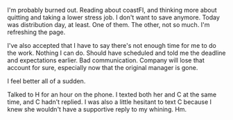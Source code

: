 I'm probably burned out. Reading about coastFI, and thinking more about quitting and taking a lower stress job. I don't want to save anymore. Today was distribution day, at least. One of them. The other, not so much. I'm refreshing the page.

I've also accepted that I have to say there's not enough time for me to do the work. Nothing I can do. Should have scheduled and told me the deadline and expectations earlier. Bad communication. Company will lose that account for sure, especially now that the original manager is gone.

I feel better all of a sudden.

Talked to H for an hour on the phone. I texted both her and C at the same time, and C hadn't replied. I was also a little hesitant to text C because I knew she wouldn't have a supportive reply to my whining. Hm.
